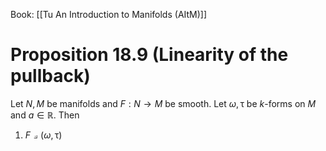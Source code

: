 Book: [[Tu An Introduction to Manifolds (AItM)]]
# Proposition 18.9 (Linearity of the pullback)
Let $N,M$ be manifolds and $F:N\to M$ be smooth.
Let $\omega,\uptau$ be $k$-forms on $M$ and $a\in \mathbb{R}$.
Then 
1. $F\pullback(\omega,\uptau)$